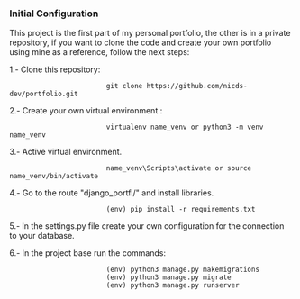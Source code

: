 ### Initial Configuration

This project is the first part of my personal portfolio, the other is in a private repository, if you want to clone the code and create your own portfolio using mine as a reference, follow the next steps:

1.- Clone this repository:

                            git clone https://github.com/nicds-dev/portfolio.git 

2.- Create your own virtual environment :

                            virtualenv name_venv or python3 -m venv name_venv 

3.- Active virtual environment.

                            name_venv\Scripts\activate or source name_venv/bin/activate 

4.- Go to the route "django_portfl/" and install libraries.

                            (env) pip install -r requirements.txt 

5.- In the settings.py file create your own configuration for the connection to your database.

6.- In the project base run the commands:

                            (env) python3 manage.py makemigrations
                            (env) python3 manage.py migrate
                            (env) python3 manage.py runserver 
